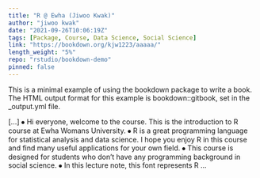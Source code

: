 ```yaml
---
title: "R @ Ewha (Jiwoo Kwak)"
author: "jiwoo kwak"
date: "2021-09-26T10:06:19Z"
tags: [Package, Course, Data Science, Social Science]
link: "https://bookdown.org/kjw1223/aaaaa/"
length_weight: "5%"
repo: "rstudio/bookdown-demo"
pinned: false
---
```


<p>This is a minimal example of using the bookdown package to write a book. The HTML output format for this example is bookdown::gitbook, set in the _output.yml file.</p> [...] ⦁ Hi everyone, welcome to the course. This is the introduction to R course at Ewha Womans University. ⦁ R is a great programming language for statistical analysis and data science. I hope you enjoy R in this course and find many useful applications for your own field. ⦁ This course is designed for students who don’t have any programming background in social science. ⦁ In this lecture note, this font represents R ...
